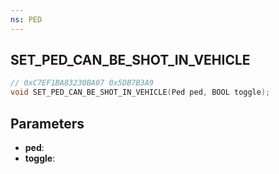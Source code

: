 ```yaml
---
ns: PED
---
```

## SET_PED_CAN_BE_SHOT_IN_VEHICLE

```c
// 0xC7EF1BA83230BA07 0x5DB7B3A9
void SET_PED_CAN_BE_SHOT_IN_VEHICLE(Ped ped, BOOL toggle);
```


## Parameters
* **ped**: 
* **toggle**: 

